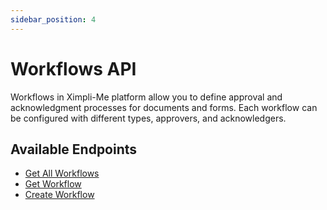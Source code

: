 ```yaml
---
sidebar_position: 4
---
```


# Workflows API

Workflows in Ximpli-Me platform allow you to define approval and acknowledgment processes for documents and forms. Each workflow can be configured with different types, approvers, and acknowledgers.

## Available Endpoints

- [Get All Workflows](./workflows/get-all-workflows)
- [Get Workflow](./workflows/get-workflow)
- [Create Workflow](./workflows/create-workflow)